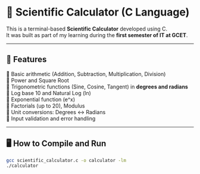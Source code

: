 # 🧮 Scientific Calculator (C Language)

This is a terminal-based **Scientific Calculator** developed using C.  
It was built as part of my learning during the **first semester of IT at GCET**.

---

## 🔧 Features

🔹 Basic arithmetic (Addition, Subtraction, Multiplication, Division)  
🔹 Power and Square Root  
🔹 Trigonometric functions (Sine, Cosine, Tangent) in **degrees and radians**  
🔹 Log base 10 and Natural Log (ln)  
🔹 Exponential function (e^x)  
🔹 Factorials (up to 20), Modulus  
🔹 Unit conversions: Degrees ↔ Radians  
🔹 Input validation and error handling

---

## 🖥️ How to Compile and Run

```bash
gcc scientific_calculator.c -o calculator -lm
./calculator
